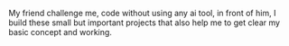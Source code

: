 My friend challenge me, code without using any ai tool, in front of him, I build these small but important projects that also help me to get clear my basic concept and working.
